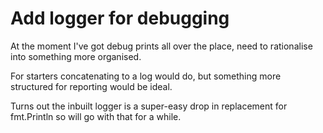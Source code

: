 Add logger for debugging
========================

At the moment I've got debug prints all over the place, need to rationalise into something more organised.

For starters concatenating to a log would do, but something more structured for reporting would be ideal.

Turns out the inbuilt logger is a super-easy drop in replacement for fmt.Println so will go with that for a while.
